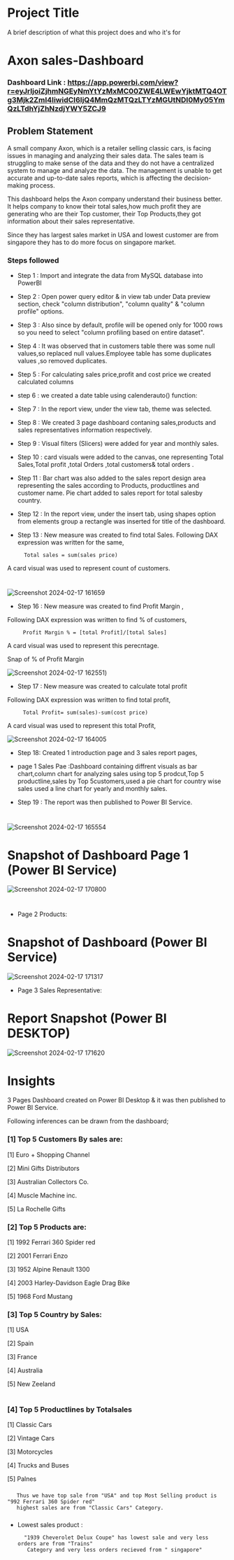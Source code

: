 
# Project Title

A brief description of what this project does and who it's for

# Axon sales-Dashboard

### Dashboard Link : https://app.powerbi.com/view?r=eyJrIjoiZjhmNGEyNmYtYzMxMC00ZWE4LWEwYjktMTQ4OTg3Mjk2ZmI4IiwidCI6IjQ4MmQzMTQzLTYzMGUtNDI0My05YmQzLTdhYjZhNzdjYWY5ZCJ9

## Problem Statement

A small company Axon, which is a retailer selling classic cars, is facing issues in managing and analyzing their sales data. The sales team is struggling to make sense of the data and they do not have a centralized system to manage and analyze the data. The management is unable to get accurate and up-to-date sales reports, which is affecting the decision-making process.

This dashboard helps the Axon company understand their business better. It helps company to know their total sales,how much profit they are generating who are their Top customer, their Top Products,they got information about their sales representative.


Since they has largest sales market in USA and lowest customer are from singapore they has to do more focus on singapore market.
### Steps followed 

- Step 1 : Import and integrate the data from MySQL database into PowerBI
- Step 2 : Open power query editor & in view tab under Data preview section, check "column distribution", "column quality" & "column profile" options.
- Step 3 : Also since by default, profile will be opened only for 1000 rows so you need to select "column profiling based on entire dataset".
- Step 4 : It was observed that in customers table there was some null values,so replaced null values.Employee table has some duplicates values ,so removed duplicates. 
- Step 5 : For calculating sales price,profit and cost price we created calculated columns
- step 6 : we created a date table using calenderauto() function:
- Step 7 : In the report view, under the view tab, theme was selected.
- Step 8 : We created 3 page dashboard contaning sales,products and sales representatives information respectively.
- Step 9 : Visual filters (Slicers) were added for year and monthly sales.
- Step 10 : card visuals were added to the canvas, one representing Total Sales,Total profit ,total Orders ,total customers& total orders .

- Step 11 : Bar chart was also added to the sales report design area representing the sales according to Products, productlines and customer name. Pie chart added to sales report for total salesby country.

- Step 12 : In the report view, under the insert tab, using shapes option from elements group a rectangle was inserted for title of the dashboard. 

        
- Step 13 : New measure was created to find total Sales.
Following DAX expression was written for the same,
        
        Total sales = sum(sales price)
        
A card visual was used to represent count of customers.
#
![Screenshot 2024-02-17 161659](https://github.com/syedayeshakhan/Axon_Sales_powerBI/assets/159778073/8916b1dd-1060-4c83-95da-68b6c6c81383)




        
 - Step 16 : New measure was created to find  Profit Margin ,
 
 Following DAX expression was written to find % of customers,
 
         Profit Margin % = [total Profit]/[total Sales]
 
 A card visual was used to represent this perecntage.
 
 Snap of % of Profit Margin
 
 ![Screenshot 2024-02-17 162551](https://github.com/syedayeshakhan/Axon_Sales_powerBI/assets/159778073/25509a07-6e10-4969-8d2e-d57f5db2d0c1))

 
 - Step 17 : New measure was created to calculate total profit
 
 Following DAX expression was written to find total profit,
 
         Total Profit= sum(sales)-sum(cost price)
    
 A card visual was used to represent this total Profit,
 
 

![Screenshot 2024-02-17 164005](https://github.com/syedayeshakhan/Axon_Sales_powerBI/assets/159778073/34f30381-618e-4489-8ad3-86306556f891)

 

 - Step 18: Created  1 introduction page and 3 sales report pages,
 - page 1 Sales Pae :Dashboard containing diffrent visuals as bar chart,column chart for analyzing sales using top 5 prodcut,Top 5 productline,sales by Top 5customers,used a pie chart for country wise sales used a line chart for yearly and monthly sales.


 - Step 19 : The report was then published to Power BI Service.
 #
 #
 ###
 
 ![Screenshot 2024-02-17 165554](https://github.com/syedayeshakhan/Axon_Sales_powerBI/assets/159778073/58f79f18-e148-4197-ac7b-fa7d08cf61b0)



 #


 #
 # Snapshot of Dashboard Page 1 (Power BI Service)

![Screenshot 2024-02-17 170800](https://github.com/syedayeshakhan/Axon_Sales_powerBI/assets/159778073/8d88d753-289f-4f8d-b920-185d600a8014)

#
#
- Page 2 Products:

# Snapshot of Dashboard (Power BI Service)




![Screenshot 2024-02-17 171317](https://github.com/syedayeshakhan/Axon_Sales_powerBI/assets/159778073/6d0182cf-6ee9-40ae-b151-beec833443f0)




- Page 3 Sales Representative:
 # Report Snapshot (Power BI DESKTOP)



 ![Screenshot 2024-02-17 171620](https://github.com/syedayeshakhan/Axon_Sales_powerBI/assets/159778073/36f35e29-c64c-402f-9142-9804563c1098)

# Insights


3 Pages Dashboard created on Power BI Desktop & it was then published to Power BI Service.

Following inferences can be drawn from the dashboard;

### [1] Top 5 Customers By sales are:

   
[1] Euro + Shopping Channel

[2] Mini Gifts Distributors
   
[3] Australian Collectors Co.

[4] Muscle Machine inc.

[5] La Rochelle Gifts


        
           
### [2] Top 5 Products are:

[1] 1992 Ferrari 360 Spider red

[2] 2001 Ferrari Enzo

[3] 1952 Alpine Renault 1300

[4] 2003 Harley-Davidson Eagle Drag Bike

[5] 1968 Ford Mustang




  ### [3] Top 5 Country by Sales:
  
[1] USA

[2] Spain

[3] France

[4] Australia

[5] New Zeeland

#

 ### [4] Top 5 Productlines by Totalsales
 
[1] Classic Cars

[2] Vintage Cars

[3] Motorcycles

[4] Trucks and Buses

[5] Palnes
 

         
### 
       
       Thus we have top sale from "USA" and top Most Selling product is  "992 Ferrari 360 Spider red" 
       highest sales are from "Classic Cars" Category.

### 

- Lowest sales product :



        "1939 Cheverolet Delux Coupe" has lowest sale and very less orders are from "Trains"
         Category and very less orders recieved from " singapore"
